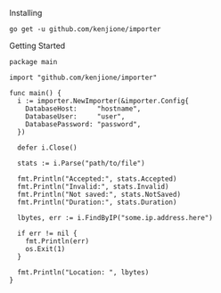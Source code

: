 Installing

```go get -u github.com/kenjione/importer```

Getting Started

```golang
package main

import "github.com/kenjione/importer"

func main() {
  i := importer.NewImporter(&importer.Config{
    DatabaseHost:     "hostname",
    DatabaseUser:     "user",
    DatabasePassword: "password",
  })

  defer i.Close()

  stats := i.Parse("path/to/file")

  fmt.Println("Accepted:", stats.Accepted)
  fmt.Println("Invalid:", stats.Invalid)
  fmt.Println("Not saved:", stats.NotSaved)
  fmt.Println("Duration:", stats.Duration)

  lbytes, err := i.FindByIP("some.ip.address.here")

  if err != nil {
    fmt.Println(err)
    os.Exit(1)
  }

  fmt.Println("Location: ", lbytes)
}

```